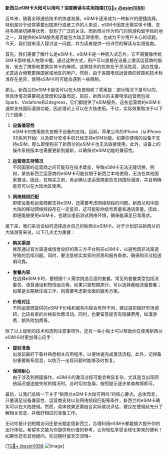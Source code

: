**新西兰eSIM卡大陆可以用吗？深度解读与实用指南[[TG💪+ @esim1088](https://t.me/s/esim1088)]**

近年来，随着全球通信技术的快速发展，eSIM卡逐渐成为一种新兴的便捷选择。特别是对于经常需要出国旅行或者工作的人来说，eSIM卡因其无需实体卡槽、支持多网络切换等优势，受到了广泛的关注。而新西兰作为热门的旅游和留学目的地之一，其提供的eSIM服务是否能在大陆正常使用，也成为不少用户关心的话题。今天，我们就来深入探讨这一问题，并为读者提供一份详尽的解读与实用指南。

首先，我们需要了解什么是eSIM卡。eSIM卡是一种嵌入式芯片，它不需要像传统SIM卡那样插入物理卡槽。通过这种方式，用户可以直接在设备上激活运营商的服务，省去了携带和更换实体卡的麻烦。这种技术的优势在于灵活性高、适应性强，尤其适合频繁更换国家或地区的用户。然而，由于各国电信运营商的政策和技术标准存在差异，使用eSIM卡时可能会遇到一些限制。

那么，新西兰的eSIM卡是否可以在大陆使用呢？答案是：部分情况下是可以的，但具体情况需要视运营商和设备而定。目前，新西兰的主要电信运营商包括Spark、Vodafone和2degrees，它们都提供了eSIM服务。这些运营商的eSIM卡通常支持国际漫游功能，因此理论上可以在大陆使用。不过，实际效果取决于以下几个因素：

1. **设备兼容性**  
   eSIM卡的使用首先依赖于设备的支持。目前，苹果公司的iPhone（从iPhone XS系列开始）以及部分安卓手机已经支持eSIM功能。如果你使用的设备不支持eSIM，那么即使购买了新西兰的eSIM卡也无法直接使用。此外，设备上的操作系统版本也需要更新到最新，以确保对eSIM功能的兼容性。

2. **运营商支持情况**  
   不同国家的运营商之间可能存在技术壁垒，导致eSIM卡无法无缝切换。例如，某些新西兰运营商的eSIM卡可能仅限于新西兰本地使用，无法在其他国家激活。因此，在购买之前，务必确认该运营商是否支持国际漫游，并且明确是否可以在大陆地区使用。

3. **网络频段匹配**  
   即使设备和运营商都支持eSIM，还需要考虑网络频段的问题。新西兰和中国大陆的移动网络频段存在一定差异，这可能影响信号质量和通话质量。因此，即便能够使用eSIM卡，也建议提前测试网络环境，确保能满足日常需求。

接下来，我们来谈谈如何选择适合自己的新西兰eSIM卡。对于计划前往新西兰的大陆游客来说，以下几点尤为重要：

- **购买渠道**  
   推荐通过官方渠道或信誉良好的第三方平台购买eSIM卡，以避免因非法渠道导致的后续问题。同时，要注意核实卖家的资质和服务条款，确保购买过程透明可靠。

- **套餐内容**  
   在选择eSIM卡时，要根据个人需求挑选合适的套餐。常见的套餐类型包括流量包、语音通话和短信组合等。如果只是短期旅行，可以选择基础流量套餐；如果是长期居住或工作，则需要考虑更全面的服务方案。

- **价格对比**  
   不同运营商提供的eSIM卡价格和服务内容会有所不同，建议提前做好市场调研，比较各家的价格和优惠活动。同时，也要留意是否有隐藏费用，如漫游费、额外附加费等。

除了以上提到的技术和选购注意事项外，还有一些小贴士可以帮助你在使用新西兰eSIM卡时更加得心应手：

- **提前准备**  
   出发前最好下载并熟悉相关应用程序，以便快速完成激活流程。此外，记得备份重要联系信息，以防万一出现问题时能够及时恢复。

- **保持耐心**  
   由于涉及到跨国操作，eSIM卡的激活过程可能会稍显复杂，尤其是当出现网络延迟或连接失败的情况时。此时切勿急躁，按照提示逐步排查故障即可。

最后，让我们总结一下关于“新西兰eSIM卡大陆可用吗”的核心要点。总体而言，只要满足设备兼容性、运营商支持以及网络频段匹配等条件，新西兰的eSIM卡确实可以在大陆使用。然而，具体效果还需结合实际情况评估，建议在使用前充分了解相关信息，并做好相应的准备工作。

无论你是计划短期访问还是长期定居新西兰，合理利用eSIM卡都能极大提升你的出行体验。希望本文能为你提供有价值的参考，让你轻松享受全球化带来的便利！如果你还有其他疑问，欢迎随时留言交流哦~

[[TG💪+ @esim1088](https://t.me/s/esim1088) ![Image](https://i.postimg.cc/4NQfJmqS/Snipaste-2025-05-13-00-14-12.png)]